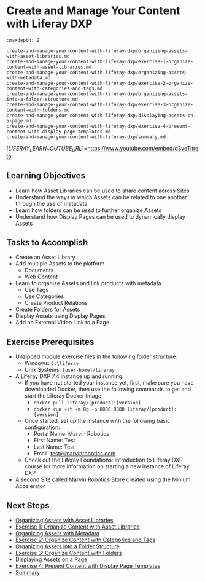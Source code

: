 # Create and Manage Your Content with Liferay DXP 

```{toctree}
:maxdepth: 2

create-and-manage-your-content-with-liferay-dxp/organizing-assets-with-asset-libraries.md
create-and-manage-your-content-with-liferay-dxp/exercise-1-organize-content-with-asset-libraries.md
create-and-manage-your-content-with-liferay-dxp/organizing-assets-with-metadata.md
create-and-manage-your-content-with-liferay-dxp/exercise-2-organize-content-with-categories-and-tags.md
create-and-manage-your-content-with-liferay-dxp/organizing-assets-into-a-folder-structure.md
create-and-manage-your-content-with-liferay-dxp/exercise-3-organize-content-with-folders.md
create-and-manage-your-content-with-liferay-dxp/displaying-assets-on-a-page.md
create-and-manage-your-content-with-liferay-dxp/exercise-4-present-content-with-display-page-templates.md
create-and-manage-your-content-with-liferay-dxp/summary.md
```

[$LIFERAY_LEARN_YOUTUBE_URL$]=https://www.youtube.com/embed/q3veTitreto

## Learning Objectives

* Learn how Asset Libraries can be used to share content across Sites
* Understand the ways in which Assets can be related to one another through the use of metadata
* Learn how folders can be used to further organize Assets
* Understand how Display Pages can be used to dynamically display Assets

## Tasks to Accomplish

* Create an Asset Library
* Add multiple Assets to the platform
    - Documents
    - Web Content
* Learn to organize Assets and link products with metadata
    - Use Tags
    - Use Categories
    - Create Product Relations 
* Create Folders for Assets
* Display Assets using Display Pages
* Add an External Video Link to a Page

## Exercise Prerequisites

* Unzipped module exercise files in the following folder structure:
	* Windows: `C:\liferay`
	* Unix Systems: `[user-home]/liferay`
* A Liferay DXP 7.4 instance up and running
    - If you have not started your instance yet, first, make sure you have downloaded Docker, then use the following commands to get and start the Liferay Docker Image: 
        * `docker pull liferay/[product]:[version]`
        * `docker run -it -m 8g -p 8080:8080 liferay/[product]:[version]`
    - Once started, set up the instance with the following basic configuration:
        * Portal Name: Marvin Robotics
        * First Name: Test
        * Last Name: Test
        * Email: test@marvinrobotics.com
    - Check out the Liferay Foundations: Introduction to Liferay DXP course for more information on starting a new instance of Liferay DXP
* A second Site called Marvin Robotics Store created using the Minium Accelerator

## Next Steps

* [Organizing Assets with Asset Libraries](./create-and-manage-your-content-with-liferay-dxp/organizing-assets-with-asset-libraries.md)
* [Exercise 1: Organize Content with Asset Libraries](./create-and-manage-your-content-with-liferay-dxp/exercise-1-organize-content-with-asset-libraries.md)
* [Organizing Assets with Metadata](./create-and-manage-your-content-with-liferay-dxp/organizing-assets-with-metadata.md) 
* [Exercise 2: Organize Content with Categories and Tags](./create-and-manage-your-content-with-liferay-dxp/exercise-2-organize-content-with-categories-and-tags.md) 
* [Organizing Assets into a Folder Structure](./create-and-manage-your-content-with-liferay-dxp/organizing-assets-into-a-folder-structure.md)
* [Exercise 3: Organize Content with Folders](./create-and-manage-your-content-with-liferay-dxp/exercise-3-organize-content-with-folders.md) 
* [Displaying Assets on a Page](./create-and-manage-your-content-with-liferay-dxp/displaying-assets-on-a-page.md)
* [Exercise 4: Present Content with Display Page Templates](./create-and-manage-your-content-with-liferay-dxp/exercise-4-present-content-with-display-page-templates.md) 
* [Summary](./create-and-manage-your-content-with-liferay-dxp/summary.md)